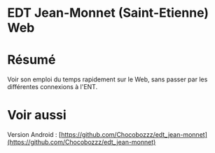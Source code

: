 EDT Jean-Monnet (Saint-Etienne) Web
===

# Résumé
Voir son emploi du temps rapidement sur le Web, sans passer par les différentes connexions à l'ENT.

# Voir aussi
Version Android : [https://github.com/Chocobozzz/edt_jean-monnet](https://github.com/Chocobozzz/edt_jean-monnet)
